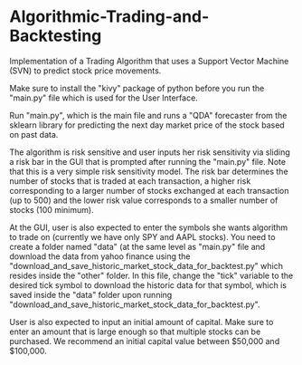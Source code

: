 # Algorithmic-Trading-and-Backtesting
Implementation of a Trading Algorithm that uses a Support Vector Machine (SVN) to predict stock price movements. 


Make sure to install the "kivy" package of python before you run the "main.py" file which is used for the User Interface. 

Run "main.py", which is the main file and runs a "QDA" forecaster from the sklearn library for predicting the next day market price of the stock based on past data. 

The algorithm is risk sensitive and user inputs her risk sensitivity via sliding a risk bar in the GUI that is prompted after running the "main.py" file. 
Note that this is a very simple risk sensitivity model. The risk bar determines the number of stocks that is traded at each transaction, a higher risk corresponding to
a larger number of stocks exchanged at each transaction (up to 500) and the lower risk value corresponds to a smaller number of stocks (100 minimum). 

At the GUI, user is also expected to enter the symbols she wants algorithm to trade on (currently we have only SPY and AAPL stocks). You need to create a folder named "data" (at the 
same level as "main.py" file and download the data from yahoo finance using the "download_and_save_historic_market_stock_data_for_backtest.py" which resides inside the "other" folder. 
In this file, change the "tick" variable to the desired tick symbol to download the historic data for that symbol, which is saved inside the "data" folder upon running "download_and_save_historic_market_stock_data_for_backtest.py". 

User is also expected to input an initial amount of capital. Make sure to enter an amount that is large enough so that multiple stocks can be purchased. We recommend an initial 
capital value between $50,000 and $100,000. 


